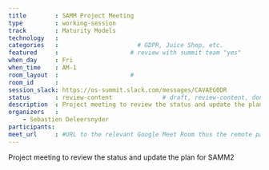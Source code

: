 ```yaml
---
title        : SAMM Project Meeting
type         : working-session
track        : Maturity Models
technology   :
categories   :                      # GDPR, Juice Shop, etc.
featured     :                    # review with summit team "yes"
when_day     : Fri
when_time    : AM-1
room_layout  :                    #
room_id      :
session_slack: https://os-summit.slack.com/messages/CAVAEG0DR
status       : review-content              # draft, review-content, done
description  : Project meeting to review the status and update the plan for SAMM2
organizers   :
    - Sebastien Deleersnyder
participants:
meet_url     : #URL to the relevant Google Meet Room thus the remote participants can join a session
---
```


Project meeting to review the status and update the plan for SAMM2

